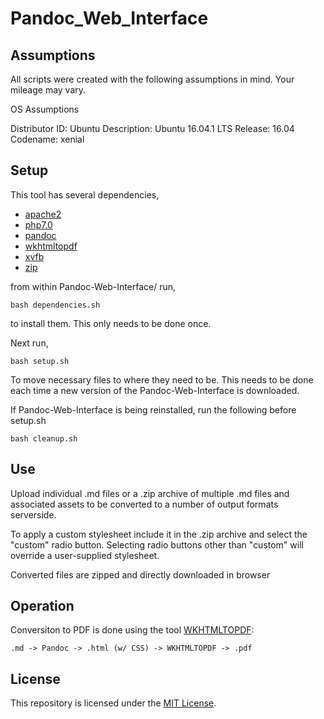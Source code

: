 # Pandoc_Web_Interface

## Assumptions

All scripts were created with the following assumptions in mind.  Your mileage may vary.

OS Assumptions

Distributor ID:	Ubuntu
Description:	Ubuntu 16.04.1 LTS
Release:	16.04
Codename:	xenial

## Setup

This tool has several dependencies,

- [apache2](https://httpd.apache.org/)
- [php7.0](https://secure.php.net/)
- [pandoc](http://pandoc.org/)
- [wkhtmltopdf](https://wkhtmltopdf.org/)
- [xvfb](https://www.x.org/archive/X11R7.6/doc/man/man1/Xvfb.1.xhtml)
- [zip](http://www.info-zip.org/)

from within Pandoc-Web-Interface/ run,

```
bash dependencies.sh
```
to install them. This only needs to be done once. 

Next run,

```
bash setup.sh
```

To move necessary files to where they need to be. This needs to be done each time a new version of the Pandoc-Web-Interface is downloaded. 

If Pandoc-Web-Interface is being reinstalled, run the following before setup.sh

```
bash cleanup.sh
```

## Use

Upload individual .md files or a .zip archive of multiple .md files and associated assets to be converted to a number of output formats serverside.

To apply a custom stylesheet include it in the .zip archive and select the "custom" radio button. Selecting radio buttons other than "custom" will override a user-supplied stylesheet.

Converted files are zipped and directly downloaded in browser

## Operation

Conversiton to PDF is done using the tool [WKHTMLTOPDF](http://wkhtmltopdf.org/):

`.md -> Pandoc -> .html (w/ CSS) -> WKHTMLTOPDF -> .pdf`

## License

This repository is licensed under the [MIT License](license.md).
